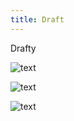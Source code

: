 ```yaml
---
title: Draft
---
```


Drafty

![text](https://avatars.githubusercontent.com/u/195619581?s=400&u=c9a36a219a7891ad9762464c7f5719258b5d7e86&v=4)

![text](https://avatars.githubusercontent.com/u/195619581?s=400&u=c9a36a219a7891ad9762464c7f5719258b5d7e86&v=4)

![text](https://avatars.githubusercontent.com/u/195619581?s=400&u=c9a36a219a7891ad9762464c7f5719258b5d7e86&v=4)